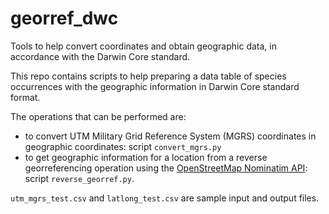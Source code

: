 # georref_dwc
Tools to help convert coordinates and obtain geographic data, in accordance with the Darwin Core standard.

This repo contains scripts to help preparing a data table of species occurrences with the geographic information in Darwin Core standard format.

The operations that can be performed are:
- to convert UTM Military Grid Reference System (MGRS) coordinates in geographic coordinates: script `convert_mgrs.py`
- to get geographic information for a location from a reverse georreferencing operation using the [OpenStreetMap Nominatim API](https://nominatim.openstreetmap.org/ui/reverse.html): script `reverse_georref.py`.

`utm_mgrs_test.csv` and `latlong_test.csv` are sample input and output files.
